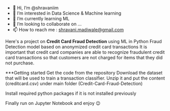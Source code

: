 - 👋 Hi, I’m @shravaniim
- 👀 I’m interested in Data Science & Machine learning
- 🌱 I’m currently learning ML
- 💞️ I’m looking to collaborate on ...
- 📫 How to reach me : shravani.madiwale@gmail.com

Here's a project on **Credit Card Fraud Detection** using ML in Python
Fraud Detection model based on anonymized credit card transactions
It is important that credit card companies are able to recognize fraudulent credit card transactions so that customers are not charged for items that they did not purchase.

***Getting started
Get the code from the repository
Download the dataset that will be used to train a transaction classifier. Unzip it and put the content (creditcard.csv) under main folder (Credit-Card-Fraud-Detection)

Install required python packages if it is not installed previously

Finally run on Jupyter Notebook and enjoy 😉
